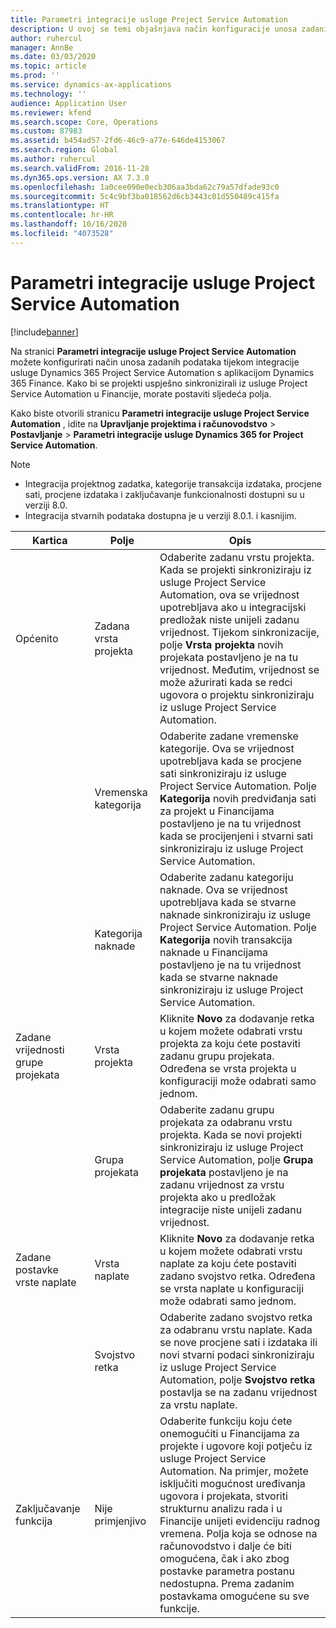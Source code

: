 ```yaml
---
title: Parametri integracije usluge Project Service Automation
description: U ovoj se temi objašnjava način konfiguracije unosa zadanih podataka tijekom integracije usluge Microsoft Dynamics 365 for Project Service Automation s Microsoftovom aplikacijom Dynamics 365 Finance.
author: ruhercul
manager: AnnBe
ms.date: 03/03/2020
ms.topic: article
ms.prod: ''
ms.service: dynamics-ax-applications
ms.technology: ''
audience: Application User
ms.reviewer: kfend
ms.search.scope: Core, Operations
ms.custom: 87983
ms.assetid: b454ad57-2fd6-46c9-a77e-646de4153067
ms.search.region: Global
ms.author: ruhercul
ms.search.validFrom: 2016-11-28
ms.dyn365.ops.version: AX 7.3.0
ms.openlocfilehash: 1a0cee090e0ecb306aa3bda62c79a57dfade93c0
ms.sourcegitcommit: 5c4c9bf3ba018562d6cb3443c01d550489c415fa
ms.translationtype: HT
ms.contentlocale: hr-HR
ms.lasthandoff: 10/16/2020
ms.locfileid: "4073528"
---
```

# <a name="project-service-automation-integration-parameters"></a>Parametri integracije usluge Project Service Automation

[!include[banner](../includes/banner.md)]

Na stranici **Parametri integracije usluge Project Service Automation** možete konfigurirati način unosa zadanih podataka tijekom integracije usluge Dynamics 365 Project Service Automation s aplikacijom Dynamics 365 Finance. Kako bi se projekti uspješno sinkronizirali iz usluge Project Service Automation u Financije, morate postaviti sljedeća polja.

Kako biste otvorili stranicu **Parametri integracije usluge Project Service Automation** , idite na **Upravljanje projektima i računovodstvo** \> **Postavljanje** \> **Parametri integracije usluge Dynamics 365 for Project Service Automation**. 

> [!NOTE]
> - Integracija projektnog zadatka, kategorije transakcija izdataka, procjene sati, procjene izdataka i zaključavanje funkcionalnosti dostupni su u verziji 8.0.
> - Integracija stvarnih podataka dostupna je u verziji 8.0.1. i kasnijim.


| Kartica                    | Polje                | Opis |
|------------------------|----------------------|-------------|
| Općenito                | Zadana vrsta projekta | Odaberite zadanu vrstu projekta. Kada se projekti sinkroniziraju iz usluge Project Service Automation, ova se vrijednost upotrebljava ako u integracijski predložak niste unijeli zadanu vrijednost. Tijekom sinkronizacije, polje **Vrsta projekta** novih projekata postavljeno je na tu vrijednost. Međutim, vrijednost se može ažurirati kada se redci ugovora o projektu sinkroniziraju iz usluge Project Service Automation. |
|                        | Vremenska kategorija        | Odaberite zadane vremenske kategorije. Ova se vrijednost upotrebljava kada se procjene sati sinkroniziraju iz usluge Project Service Automation. Polje **Kategorija** novih predviđanja sati za projekt u Financijama postavljeno je na tu vrijednost kada se procijenjeni i stvarni sati sinkroniziraju iz usluge Project Service Automation. |
|                        | Kategorija naknade         | Odaberite zadanu kategoriju naknade. Ova se vrijednost upotrebljava kada se stvarne naknade sinkroniziraju iz usluge Project Service Automation. Polje **Kategorija** novih transakcija naknade u Financijama postavljeno je na tu vrijednost kada se stvarne naknade sinkroniziraju iz usluge Project Service Automation. |
| Zadane vrijednosti grupe projekata | Vrsta projekta         | Kliknite **Novo** za dodavanje retka u kojem možete odabrati vrstu projekta za koju ćete postaviti zadanu grupu projekata. Određena se vrsta projekta u konfiguraciji može odabrati samo jednom. |
|                        | Grupa projekata        | Odaberite zadanu grupu projekata za odabranu vrstu projekta. Kada se novi projekti sinkroniziraju iz usluge Project Service Automation, polje **Grupa projekata** postavljeno je na zadanu vrijednost za vrstu projekta ako u predložak integracije niste unijeli zadanu vrijednost. |
| Zadane postavke vrste naplate  | Vrsta naplate         | Kliknite **Novo** za dodavanje retka u kojem možete odabrati vrstu naplate za koju ćete postaviti zadano svojstvo retka. Određena se vrsta naplate u konfiguraciji može odabrati samo jednom. |
|                        | Svojstvo retka        | Odaberite zadano svojstvo retka za odabranu vrstu naplate. Kada se nove procjene sati i izdataka ili novi stvarni podaci sinkroniziraju iz usluge Project Service Automation, polje **Svojstvo retka** postavlja se na zadanu vrijednost za vrstu naplate. |
| Zaključavanje funkcija  | Nije primjenjivo       | Odaberite funkciju koju ćete onemogućiti u Financijama za projekte i ugovore koji potječu iz usluge Project Service Automation. Na primjer, možete isključiti mogućnost uređivanja ugovora i projekata, stvoriti strukturnu analizu rada i u Financije unijeti evidenciju radnog vremena. Polja koja se odnose na računovodstvo i dalje će biti omogućena, čak i ako zbog postavke parametra postanu nedostupna. Prema zadanim postavkama omogućene su sve funkcije. |

